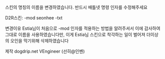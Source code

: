 스킨의 명칭의 이름을 변경하였습니다.
반드시 배틀넷 명령 인자를 수정해주세요

D2R스킨:
 -mod seonhee -txt


변경이유
 Estia님이 처음으로 -mod 인자를 적용하는 방법을 알려주셔서 이에 감사하여 그대로 이름을 사용하였습니다만, 이게 Estia님 스킨으로 착각하는 일이 벌어져 더이상의 오인을 막기위해 삭제하였습니다

제작
dogdrip.net VEngineer (선히@인벤)
